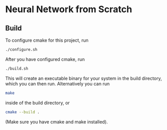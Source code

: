 # Neural Network from Scratch
## Build
To configure cmake for this project, run
```bash
./configure.sh
```
After you have configured cmake, run
```bash
./build.sh
```
This will
create an executable binary for your system in the build directory,
which you can then run. Alternatively you can run
```bash
make
```
inside of the build directory, or
```bash
cmake --build .
```
(Make sure you have cmake and make installed).
